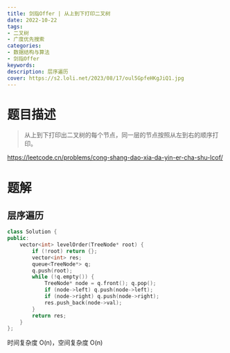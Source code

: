 ```yaml
---
title: 剑指Offer | 从上到下打印二叉树
date: 2022-10-22
tags:
- 二叉树
- 广度优先搜索
categories:
- 数据结构与算法
- 剑指Offer
keywords:
description: 层序遍历
cover: https://s2.loli.net/2023/08/17/oul5GpfeHKgJiQ1.jpg
---
```


# 题目描述

> 从上到下打印出二叉树的每个节点，同一层的节点按照从左到右的顺序打印。

https://leetcode.cn/problems/cong-shang-dao-xia-da-yin-er-cha-shu-lcof/

# 题解
## 层序遍历
``` C++
class Solution {
public:
    vector<int> levelOrder(TreeNode* root) {
        if (!root) return {};
        vector<int> res;
        queue<TreeNode*> q;
        q.push(root);
        while (!q.empty()) {
            TreeNode* node = q.front(); q.pop();
            if (node->left) q.push(node->left);
            if (node->right) q.push(node->right);
            res.push_back(node->val);
        }
        return res;
    }
};
```
时间复杂度 O(n)，空间复杂度 O(n)